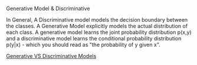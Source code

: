 Generative Model & Discriminative  

In General, A Discriminative model ‌models the decision boundary between the classes. A Generative Model ‌explicitly models the actual distribution of each class. A generative model learns the joint probability distribution p(x,y) and a discriminative model learns the conditional probability distribution p(y|x) - which you should read as "the probability of y given x".



[Generative VS Discriminative Models](https://medium.com/@mlengineer/generative-and-discriminative-models-af5637a66a3)